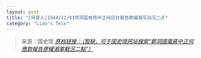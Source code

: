 ```yaml
---
layout: post
title: "[待录入]1944/12/03郑洞国电蒋中正何应钦报告廖耀湘军战况二点"
category: "Liao's Tele"
---
```



> 来源：国史馆 [*原档链接：（暂缺，可于国史馆网站搜索“鄭洞國電蔣中正何應欽報告廖耀湘軍戰況二點”）*]()
